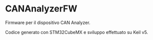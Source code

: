 # CANAnalyzerFW
Firmware per il dispositivo CAN Analyzer.

Codice generato con STM32CubeMX e sviluppo effettuato su Keil v5.

